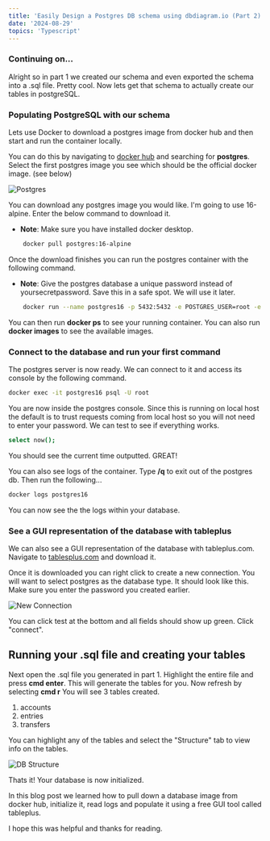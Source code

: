 ```yaml
---
title: 'Easily Design a Postgres DB schema using dbdiagram.io (Part 2)'
date: '2024-08-29'
topics: 'Typescript'
---
```


### Continuing on...

Alright so in part 1 we created our schema and even exported the schema into a .sql file. Pretty cool. Now lets get that schema to actually create our tables in postgreSQL.

### Populating PostgreSQL with our schema

Lets use Docker to download a postgres image from docker hub and then start and run the container locally.

You can do this by navigating to [docker hub](https://www.hub.docker.com) and searching for **postgres**. Select the first postgres image you see which should be the official docker image. (see below)

![Postgres](/images/postgres.png)

You can download any postgres image you would like. I'm going to use 16-alpine. Enter the below command to download it.

- **Note**: Make sure you have installed docker desktop.

```bash
	docker pull postgres:16-alpine
```

Once the download finishes you can run the postgres container with the following command.

- **Note**: Give the postgres database a unique password instead of yoursecretpassword. Save this in a safe spot. We will use it later.

```bash
	docker run --name postgres16 -p 5432:5432 -e POSTGRES_USER=root -e POSTGRES_PASSWORD=yoursecretpassword -d postgres:16-alpine

```

You can then run **docker ps** to see your running container. You can also run **docker images** to see the available images.

### Connect to the database and run your first command

The postgres server is now ready. We can connect to it and access its console by the following command.

```bash
docker exec -it postgres16 psql -U root
```

You are now inside the postgres console. Since this is running on local host the default is to trust requests coming from local host so you will not need to enter your password. We can test to see if everything works.

```bash
select now();
```

You should see the current time outputted. GREAT!

You can also see logs of the container. Type **/q** to exit out of the postgres db. Then run the following...

```bash
docker logs postgres16
```

You can now see the the logs within your database.

### See a GUI representation of the database with tableplus

We can also see a GUI representation of the database with tableplus.com. Navigate to [tablesplus.com](https://www.tableplus.com) and download it.

Once it is downloaded you can right click to create a new connection. You will want to select postgres as the database type. It should look like this. Make sure you enter the password you created earlier.

![New Connection](/images/newconnection.png)

You can click test at the bottom and all fields should show up green. Click "connect".

## Running your .sql file and creating your tables

Next open the .sql file you generated in part 1. Highlight the entire file and press **cmd enter**. This will generate the tables for you. Now refresh by selecting **cmd r** You will see 3 tables created.

1. accounts
2. entries
3. transfers

You can highlight any of the tables and select the "Structure" tab to view info on the tables.

![DB Structure](/images/structure.png)

Thats it! Your database is now initialized.

In this blog post we learned how to pull down a database image from docker hub, initialize it, read logs and populate it using a free GUI tool called tableplus.

I hope this was helpful and thanks for reading.
